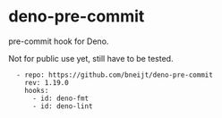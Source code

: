 # deno-pre-commit

pre-commit hook for Deno.

Not for public use yet, still have to be tested.

```
  - repo: https://github.com/bneijt/deno-pre-commit
    rev: 1.19.0
    hooks:
      - id: deno-fmt
      - id: deno-lint
```
